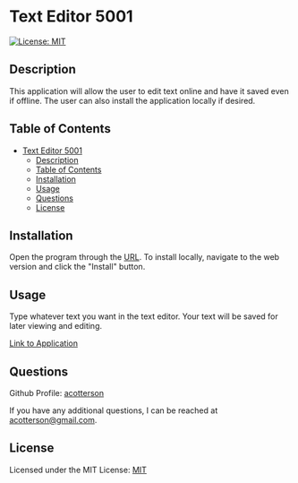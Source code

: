 # Text Editor 5001

[![License: MIT](https://img.shields.io/badge/License-MIT-yellow.svg)](https://opensource.org/licenses/MIT)

## Description

This application will allow the user to edit text online and have it saved even if offline. The user can also install the application locally if desired.

## Table of Contents

- [Text Editor 5001](#text-editor-5001)
  - [Description](#description)
  - [Table of Contents](#table-of-contents)
  - [Installation](#installation)
  - [Usage](#usage)
  - [Questions](#questions)
  - [License](#license)

## Installation

Open the program through the [URL](https://acotterson.github.io/StackPortfolio/). To install locally, navigate to the web version and click the "Install" button.

## Usage

Type whatever text you want in the text editor. Your text will be saved for later viewing and editing.

[Link to Application](https://acotterson.github.io/StackPortfolio/)

## Questions

Github Profile: [acotterson](https://github.com/acotterson)

If you have any additional questions, I can be reached at [acotterson@gmail.com](mailto:acotterson@gmail.com).

## License

Licensed under the MIT License: [MIT](https://opensource.org/licenses/MIT)
